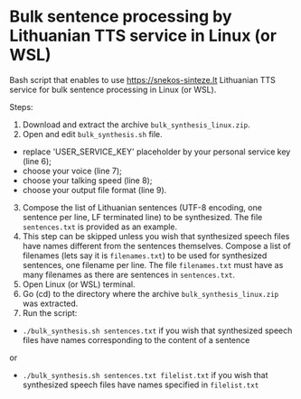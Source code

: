 # Bulk sentence processing by Lithuanian TTS service in Linux (or WSL)

Bash script that enables to use https://snekos-sinteze.lt Lithuanian TTS service for bulk sentence processing in Linux (or WSL).

Steps:

1. Download and extract the archive `bulk_synthesis_linux.zip`.
2. Open and edit `bulk_synthesis.sh` file.
- replace 'USER_SERVICE_KEY' placeholder by your personal service key (line 6);
- choose your voice (line 7);
- choose your talking speed (line 8);
- choose your output file format (line 9).
3. Compose the list of Lithuanian sentences (UTF-8 encoding, one sentence per line, LF terminated line) to be synthesized. The file `sentences.txt` is provided as an example.
4. This step can be skipped unless you wish that synthesized speech files have names different from the sentences themselves. Compose a list of filenames (lets say it is `filenames.txt`) to be used for synthesized sentences, one filename per line. The file `filenames.txt` must have as many filenames as there are sentences in `sentences.txt`.
5. Open Linux (or WSL) terminal.
6. Go (cd) to the directory where the archive `bulk_synthesis_linux.zip` was extracted.
7. Run the script:
- `./bulk_synthesis.sh sentences.txt`              if you wish that synthesized speech files have names corresponding to the content of a sentence

or

- `./bulk_synthesis.sh sentences.txt filelist.txt` if you wish that synthesized speech files have names specified in `filelist.txt`
